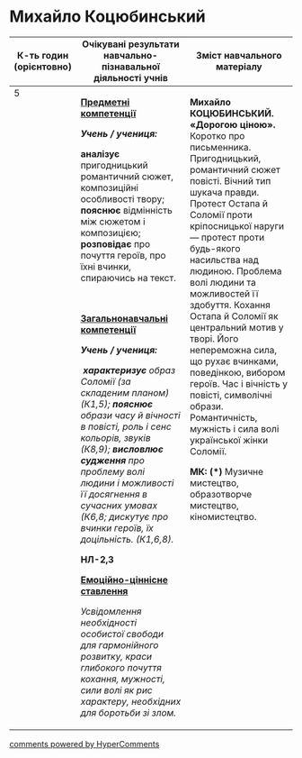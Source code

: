 <div id="hypercomments_widget" class="js-hypercomments-widget invisible"></div>

# Михайло Коцюбинський

<table>
  <tr>
    <td width="10%" align="center"><b>К-ть годин (орієнтовно)</b></td>
    <td width="45%" align="center"><b>Очікувані результати навчально-пізнавальної діяльності учнів</b></td>
    <td width="45%" align="center"><b>Зміст навчального матеріалу</b></td>
  </tr>
<tbody>
  <tr>
<td width="10%" style="vertical-align:top !important;">5</td>
    <td width="45%" style="vertical-align:top !important;">
<p><strong><u>Предметні компетенції </u></strong></p>
<p><strong><em>Учень / учениця: </em></strong></p>
<p><strong>аналізує </strong>пригодницький романтичний сюжет, композиційні особливості твору; <strong>пояснює</strong> відмінність між сюжетом і композицією; <strong>розповідає </strong>про почуття героїв, про їхні вчинки, спираючись на текст.</p>
<p><strong><em>&nbsp;</em></strong></p>
<p><strong><u>Загальнонавчальні компетенції</u></strong></p>
<p><strong><em>Учень / учениця:</em></strong></p>
<p><strong><em>&nbsp;</em></strong><strong><em>характеризує </em></strong><em>образ Соломії (за складеним планом) (К1,5); <strong>пояснює</strong> образи часу й вічності в повісті, роль і сенс кольорів, звуків (К8,9);</em> <strong><em>висловлює</em></strong><strong><em> судження</em></strong><em> про проблему волі людини і можливості її досягнення в сучасних умовах (К6,8; дискутує про вчинки героїв, їх доцільність. (К1,6,8).</em></p>
<p><strong>НЛ-2,3</strong></p>
<p></p>
<p><strong><u>Емоційно-ціннісне ставлення</u></strong></p>
<p><em>Усвідомлення необхідності особистої свободи для гармонійного розвитку, краси глибокого почуття кохання, мужності, сили волі як рис характеру, необхідних для боротьби зі злом. </em></p>
</td>
    <td width="45%" style="vertical-align:top !important;">
<p><strong>Михайло КОЦЮБИНСЬКИЙ. &laquo;Дорогою ціною&raquo;</strong><strong>. </strong>Коротко про письменника. Пригодницький, романтичний сюжет повісті. Вічний тип шукача правди. Протест Остапа й Соломії проти кріпосницької наруги &mdash; протест проти будь-якого насильства над людиною. Проблема волі людини та можливостей її здобуття. Кохання Остапа й Соломії як центральний мотив у творі. Його непереможна сила, що рухає вчинками, поведінкою, вибором героїв. Час і вічність у повісті, символічні образи. Романтичність, мужність і сила волі української жінки Соломії.&nbsp;</p>
<p><strong>МК: (*)</strong> Музичне мистецтво, образотворче мистецтво, кіномистецтво.</p></td>
  </tr>
</tbody>
</table>

<div class="js-hypercomments-container">
<a href="http://hypercomments.com" class="hc-link" title="comments widget">comments powered by HyperComments</a>
</div>